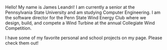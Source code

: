 Hello! My name is James Leandri!
I am currently a senior at the Pennsylvania State University and am studying Computer Engineering.
I am the software director for the Penn State Wind Energy Club where we design, build, and compete a Wind Turbine at the annual Collegiate Wind Competition.

I have some of my favorite personal and school projects on my page.
Please check them out!
